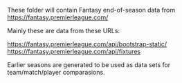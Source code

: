 These folder will contain Fantasy end-of-season data from https://fantasy.premierleague.com/ 

Mainly these are data from these URLs:

https://fantasy.premierleague.com/api/bootstrap-static/
https://fantasy.premierleague.com/api/fixtures

Earlier seasons are generated to be used as data sets for team/match/player comparasions.

